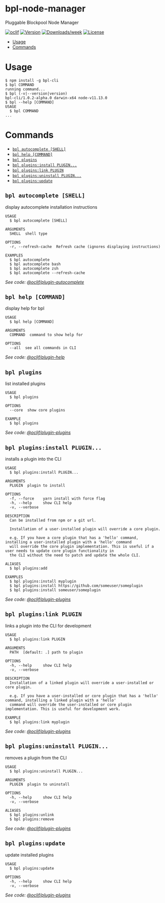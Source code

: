 bpl-node-manager
================

Pluggable Blockpool Node Manager

[![oclif](https://img.shields.io/badge/cli-oclif-brightgreen.svg)](https://oclif.io)
[![Version](https://img.shields.io/npm/v/bpl-node-manager.svg)](https://npmjs.org/package/bpl-node-manager)
[![Downloads/week](https://img.shields.io/npm/dw/bpl-node-manager.svg)](https://npmjs.org/package/bpl-node-manager)
[![License](https://img.shields.io/npm/l/bpl-node-manager.svg)](https://github.com/toucansam-bpl//blob/master/package.json)

<!-- toc -->
* [Usage](#usage)
* [Commands](#commands)
<!-- tocstop -->
# Usage
<!-- usage -->
```sh-session
$ npm install -g bpl-cli
$ bpl COMMAND
running command...
$ bpl (-v|--version|version)
bpl-cli/1.0.2-alpha.0 darwin-x64 node-v11.13.0
$ bpl --help [COMMAND]
USAGE
  $ bpl COMMAND
...
```
<!-- usagestop -->
# Commands
<!-- commands -->
* [`bpl autocomplete [SHELL]`](#bpl-autocomplete-shell)
* [`bpl help [COMMAND]`](#bpl-help-command)
* [`bpl plugins`](#bpl-plugins)
* [`bpl plugins:install PLUGIN...`](#bpl-pluginsinstall-plugin)
* [`bpl plugins:link PLUGIN`](#bpl-pluginslink-plugin)
* [`bpl plugins:uninstall PLUGIN...`](#bpl-pluginsuninstall-plugin)
* [`bpl plugins:update`](#bpl-pluginsupdate)

## `bpl autocomplete [SHELL]`

display autocomplete installation instructions

```
USAGE
  $ bpl autocomplete [SHELL]

ARGUMENTS
  SHELL  shell type

OPTIONS
  -r, --refresh-cache  Refresh cache (ignores displaying instructions)

EXAMPLES
  $ bpl autocomplete
  $ bpl autocomplete bash
  $ bpl autocomplete zsh
  $ bpl autocomplete --refresh-cache
```

_See code: [@oclif/plugin-autocomplete](https://github.com/oclif/plugin-autocomplete/blob/v0.1.0/src/commands/autocomplete/index.ts)_

## `bpl help [COMMAND]`

display help for bpl

```
USAGE
  $ bpl help [COMMAND]

ARGUMENTS
  COMMAND  command to show help for

OPTIONS
  --all  see all commands in CLI
```

_See code: [@oclif/plugin-help](https://github.com/oclif/plugin-help/blob/v2.1.6/src/commands/help.ts)_

## `bpl plugins`

list installed plugins

```
USAGE
  $ bpl plugins

OPTIONS
  --core  show core plugins

EXAMPLE
  $ bpl plugins
```

_See code: [@oclif/plugin-plugins](https://github.com/oclif/plugin-plugins/blob/v1.7.8/src/commands/plugins/index.ts)_

## `bpl plugins:install PLUGIN...`

installs a plugin into the CLI

```
USAGE
  $ bpl plugins:install PLUGIN...

ARGUMENTS
  PLUGIN  plugin to install

OPTIONS
  -f, --force    yarn install with force flag
  -h, --help     show CLI help
  -v, --verbose

DESCRIPTION
  Can be installed from npm or a git url.

  Installation of a user-installed plugin will override a core plugin.

  e.g. If you have a core plugin that has a 'hello' command, installing a user-installed plugin with a 'hello' command 
  will override the core plugin implementation. This is useful if a user needs to update core plugin functionality in 
  the CLI without the need to patch and update the whole CLI.

ALIASES
  $ bpl plugins:add

EXAMPLES
  $ bpl plugins:install myplugin 
  $ bpl plugins:install https://github.com/someuser/someplugin
  $ bpl plugins:install someuser/someplugin
```

_See code: [@oclif/plugin-plugins](https://github.com/oclif/plugin-plugins/blob/v1.7.8/src/commands/plugins/install.ts)_

## `bpl plugins:link PLUGIN`

links a plugin into the CLI for development

```
USAGE
  $ bpl plugins:link PLUGIN

ARGUMENTS
  PATH  [default: .] path to plugin

OPTIONS
  -h, --help     show CLI help
  -v, --verbose

DESCRIPTION
  Installation of a linked plugin will override a user-installed or core plugin.

  e.g. If you have a user-installed or core plugin that has a 'hello' command, installing a linked plugin with a 'hello' 
  command will override the user-installed or core plugin implementation. This is useful for development work.

EXAMPLE
  $ bpl plugins:link myplugin
```

_See code: [@oclif/plugin-plugins](https://github.com/oclif/plugin-plugins/blob/v1.7.8/src/commands/plugins/link.ts)_

## `bpl plugins:uninstall PLUGIN...`

removes a plugin from the CLI

```
USAGE
  $ bpl plugins:uninstall PLUGIN...

ARGUMENTS
  PLUGIN  plugin to uninstall

OPTIONS
  -h, --help     show CLI help
  -v, --verbose

ALIASES
  $ bpl plugins:unlink
  $ bpl plugins:remove
```

_See code: [@oclif/plugin-plugins](https://github.com/oclif/plugin-plugins/blob/v1.7.8/src/commands/plugins/uninstall.ts)_

## `bpl plugins:update`

update installed plugins

```
USAGE
  $ bpl plugins:update

OPTIONS
  -h, --help     show CLI help
  -v, --verbose
```

_See code: [@oclif/plugin-plugins](https://github.com/oclif/plugin-plugins/blob/v1.7.8/src/commands/plugins/update.ts)_
<!-- commandsstop -->
